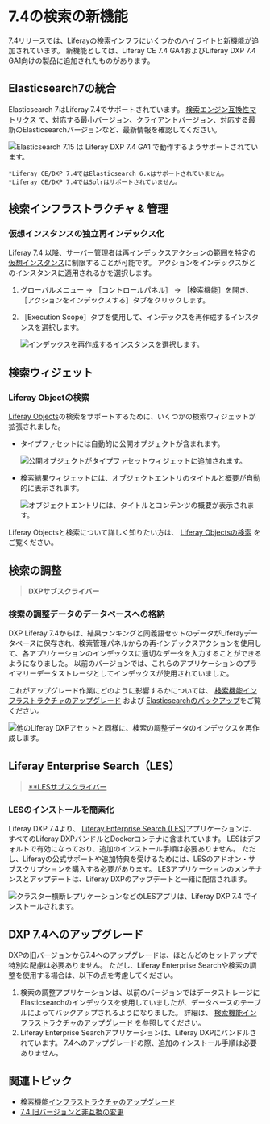 # 7.4の検索の新機能

7.4リリースでは、Liferayの検索インフラにいくつかのハイライトと新機能が追加されています。 新機能としては、Liferay CE 7.4 GA4およびLiferay DXP 7.4 GA1向けの製品に追加されたものがあります。

## Elasticsearch7の統合

Elasticsearch 7はLiferay 7.4でサポートされています。 [検索エンジン互換性マトリクス](https://help.liferay.com/hc/ja/articles/360016511651) で、対応する最小バージョン、クライアントバージョン、対応する最新のElasticsearchバージョンなど、最新情報を確認してください。

![Elasticsearch 7.15 は Liferay DXP 7.4 GA1 で動作するようサポートされています。](./whats-new-in-search-for-74/images/03.png)

```{important}
*Liferay CE/DXP 7.4ではElasticsearch 6.xはサポートされていません。
*Liferay CE/DXP 7.4ではSolrはサポートされていません。
```

## 検索インフラストラクチャ & 管理

### 仮想インスタンスの独立再インデックス化

Liferay 7.4 以降、サーバー管理者は再インデックスアクションの範囲を特定の [仮想インスタンス](../../system-administration/configuring-liferay/virtual-instances/understanding-virtual-instances.md)に制限することが可能です。 アクションをインデックスがどのインスタンスに適用されるかを選択します。

1. グローバルメニュー &rarr; ［コントロールパネル］ &rarr; ［検索機能］を開き、［アクションをインデックスする］タブをクリックします。
1. ［Execution Scope］タブを使用して、インデックスを再作成するインスタンスを選択します。

   ![インデックスを再作成するインスタンスを選択します。](./whats-new-in-search-for-74/images/01.png)

## 検索ウィジェット

### Liferay Objectの検索

[Liferay Objects](../../building-applications/objects.md)の検索をサポートするために、いくつかの検索ウィジェットが拡張されました。

* タイプファセットには自動的に公開オブジェクトが含まれます。

   ![公開オブジェクトがタイプファセットウィジェットに追加されます。](./whats-new-in-search-for-74/images/05.png)

* 検索結果ウィジェットには、オブジェクトエントリのタイトルと概要が自動的に表示されます。

   ![オブジェクトエントリには、タイトルとコンテンツの概要が表示されます。](./whats-new-in-search-for-74/images/06.png)

<!-- * If configured in the Object, a display page can be shown when the Object Entry is clicked in Search Results. -->

Liferay Objectsと検索について詳しく知りたい方は、 [Liferay Objectsの検索](./searching-for-content.md#searching-for-liferay-objects) をご覧ください。

## 検索の調整

> **DXPサブスクライバー**

### 検索の調整データのデータベースへの格納

DXP Liferay 7.4からは、結果ランキングと同義語セットのデータがLiferayデータベースに保存され、検索管理パネルからの再インデックスアクションを使用して、各アプリケーションのインデックスに適切なデータを入力することができるようになりました。 以前のバージョンでは、これらのアプリケーションのプライマリーデータストレージとしてインデックスが使用されていました。

これがアップグレード作業にどのように影響するかについては、 [検索機能インフラストラクチャのアップグレード](../installing-and-upgrading-a-search-engine/elasticsearch/upgrading-elasticsearch/upgrading-search-infrastructure.md) および [Elasticsearchのバックアップ](../installing-and-upgrading-a-search-engine/elasticsearch/upgrading-elasticsearch/backing-up-elasticsearch.md)をご覧ください。

![他のLiferay DXPアセットと同様に、検索の調整データのインデックスを再作成します。](./whats-new-in-search-for-74/images/02.png)

## Liferay Enterprise Search（LES）

> [**LESサブスクライバー](https://www.liferay.com/products/dxp/enterprise-search**)

### LESのインストールを簡素化

Liferay DXP 7.4より、 [Liferay Enterprise Search (LES)](../liferay-enterprise-search.md)アプリケーションは、すべてのLiferay DXPバンドルとDockerコンテナに含まれています。 LESはデフォルトで有効になっており、追加のインストール手順は必要ありません。 ただし、Liferayの公式サポートや追加特典を受けるためには、LESのアドオン・サブスクリプションを購入する必要があります。 LESアプリケーションのメンテナンスとアップデートは、Liferay DXPのアップデートと一緒に配信されます。

![クラスター横断レプリケーションなどのLESアプリは、Liferay DXP 7.4 でインストールされます。](./whats-new-in-search-for-74/images/04.png)

## DXP 7.4へのアップグレード

DXPの旧バージョンから7.4へのアップグレードは、ほとんどのセットアップで特別な配慮は必要ありません。 ただし、Liferay Enterprise Searchや検索の調整を使用する場合は、以下の点を考慮してください。

1. 検索の調整アプリケーションは、以前のバージョンではデータストレージにElasticsearchのインデックスを使用していましたが、データベースのテーブルによってバックアップされるようになりました。 詳細は、 [検索機能インフラストラクチャのアップグレード](../installing-and-upgrading-a-search-engine/elasticsearch/upgrading-elasticsearch/upgrading-search-infrastructure.md) を参照してください。
1. Liferay Enterprise Searchアプリケーションは、Liferay DXPにバンドルされています。 7.4へのアップグレードの際、追加のインストール手順は必要ありません。

## 関連トピック

* [検索機能インフラストラクチャのアップグレード](../installing-and-upgrading-a-search-engine/elasticsearch/upgrading-elasticsearch/upgrading-search-infrastructure.md)
* [7.4 旧バージョンと非互換の変更](../../liferay-internals/reference/7-4-breaking-changes.md)
